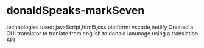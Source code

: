 # donaldSpeaks-markSeven
technologies used: javaScript,html5,css
platform: vscode,netlify
Created a GUI translator to tranlate from english to donald lanunage using a translation API
